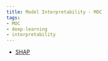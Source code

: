 ```yaml
---
title: Model Interpretability - MOC
tags:
- MOC
- deep-learning
- interpretability
---
```


* [SHAP](computer_sci/Deep_Learning_And_Machine_Learning/Model_interpretability/SHAP.md)
